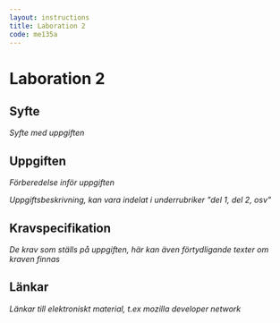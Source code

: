 ```yaml
---
layout: instructions
title: Laboration 2
code: me135a
---
```


# Laboration 2

## Syfte

_Syfte med uppgiften_

## Uppgiften

_Förberedelse inför uppgiften_

_Uppgiftsbeskrivning, kan vara indelat i underrubriker "del 1, del 2, osv"_

## Kravspecifikation

_De krav som ställs på uppgiften, här kan även förtydligande texter om kraven finnas_

## Länkar

_Länkar till elektroniskt material, t.ex mozilla developer network_
